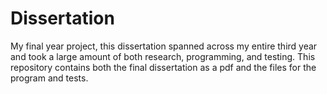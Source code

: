 # Dissertation
My final year project, this dissertation spanned across my entire third year and took a large amount of both research, programming, and testing. 
This repository contains both the final dissertation as a pdf and the files for the program and tests. 
